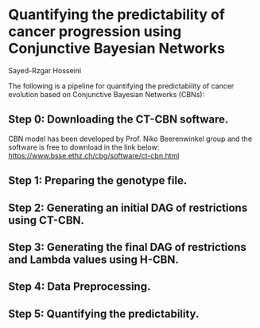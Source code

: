 # Quantifying the predictability of cancer progression using Conjunctive Bayesian Networks
Sayed-Rzgar Hosseini

The following is a pipeline for quantifying the predictability of cancer evolution based on Conjunctive Bayesian Networks (CBNs):


## Step 0: Downloading the CT-CBN software.
CBN model has been developed by Prof. Niko Beerenwinkel group and the software is free to download in the link below:
https://www.bsse.ethz.ch/cbg/software/ct-cbn.html

## Step 1: Preparing the genotype file.


## Step 2: Generating an initial DAG of restrictions using CT-CBN.

## Step 3: Generating the final DAG of restrictions and Lambda values using H-CBN.

## Step 4: Data Preprocessing.

## Step 5: Quantifying the predictability.




